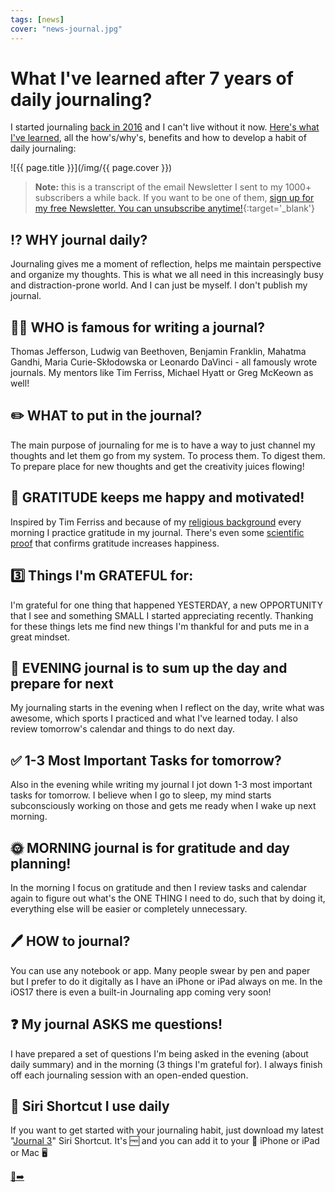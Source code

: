 ```yaml
---
tags: [news]
cover: "news-journal.jpg"
---
```


# What I've learned after 7 years of daily journaling?

I started journaling [back in 2016](/journal16/) and I can't live without it now. [Here's what I've learned](/journal/), all the how's/why's, benefits and how to develop a habit of daily journaling:
<!--More-->

![{{ page.title }}](/img/{{ page.cover }})

> **Note:** this is a transcript of the email Newsletter I sent to my 1000+ subscribers a while back. If you want to be one of them, [sign up for my free Newsletter. You can unsubscribe anytime!](https://michael.gratis/n){:target='_blank'}

## ⁉️ WHY journal daily?

Journaling gives me a moment of reflection, helps me maintain perspective and organize my thoughts. This is what we all need in this increasingly busy and distraction-prone world. And I can just be myself. I don't publish my journal.

## 👨‍🎨 WHO is famous for writing a journal?

Thomas Jefferson, Ludwig van Beethoven, Benjamin Franklin, Mahatma Gandhi, Maria Curie-Skłodowska or Leonardo DaVinci - all famously wrote journals. My mentors like Tim Ferriss, Michael Hyatt or Greg McKeown as well!

## ✏️ WHAT to put in the journal?

The main purpose of journaling for me is to have a way to just channel my thoughts and let them go from my system. To process them. To digest them. To prepare place for new thoughts and get the creativity juices flowing!

## 🙏 GRATITUDE keeps me happy and motivated!

Inspired by Tim Ferriss and because of my [religious background](/catholic/) every morning I practice gratitude in my journal. There's even some [scientific proof](/gratitude/) that confirms gratitude increases happiness.

## 3️⃣ Things I'm GRATEFUL for:

I'm grateful for one thing that happened YESTERDAY, a new OPPORTUNITY that I see and something SMALL I started appreciating recently. Thanking for these things lets me find new things I'm thankful for and puts me in a great mindset.

## 🌙 EVENING journal is to sum up the day and prepare for next

My journaling starts in the evening when I reflect on the day, write what was awesome, which sports I practiced and what I've learned today. I also review tomorrow's calendar and things to do next day.

## ✅ 1-3 Most Important Tasks for tomorrow?

Also in the evening while writing my journal I jot down 1-3 most important tasks for tomorrow. I believe when I go to sleep, my mind starts subconsciously working on those and gets me ready when I wake up next morning.

## 🌞 MORNING journal is for gratitude and day planning!

In the morning I focus on gratitude and then I review tasks and calendar again to figure out what's the ONE THING I need to do, such that by doing it, everything else will be easier or completely unnecessary.

## 🖊️ HOW to journal?

You can use any notebook or app. Many people swear by pen and paper but I prefer to do it digitally as I have an iPhone or iPad always on me. In the iOS17 there is even a built-in Journaling app coming very soon!

## ❓ My journal ASKS me questions!

I have prepared a set of questions I'm being asked in the evening (about daily summary) and in the morning (3 things I'm grateful for). I always finish off each journaling session with an open-ended question.

## 🔗 Siri Shortcut I use daily

If you want to get started with your journaling habit, just download my latest "[Journal 3](/journal3/)" Siri Shortcut. It's 🆓 and you can add it to your 📱 iPhone or iPad or Mac 🖥️ 

[🔗➡️](https://michael.team/journal3)

[n]: https://michael.gratis/nozbe
[np]: https://michael.gratis/nozbepersonal